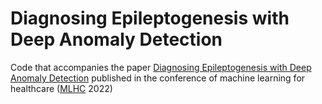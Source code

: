 # Diagnosing Epileptogenesis with Deep Anomaly Detection
Code that accompanies the paper [Diagnosing Epileptogenesis with Deep Anomaly Detection](https://www.mlforhc.org/s/50-MLHC_2022.pdf) published in the conference of machine learning for healthcare ([MLHC](https://www.mlforhc.org/) 2022)
